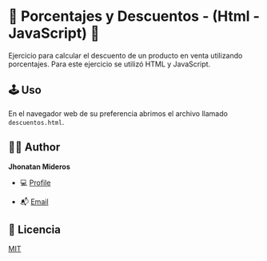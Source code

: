 # 🚀 Porcentajes y Descuentos - (Html - JavaScript) 🚀

Ejercicio para calcular el descuento de un producto en venta utilizando porcentajes. Para este ejercicio se utilizó HTML y JavaScript.

## 🕹 Uso

En el navegador web de su preferencia abrimos el archivo llamado `descuentos.html`.

## 🧑🏻 Author

**Jhonatan Mideros**

- 💻 [Profile](https://github.com/jonmid 'Jhonatan Mideros')

- 📬 [Email](mailto:jonmid.mideros@gmail.com?subject=Hi%20from%20Project%20GitHub 'Hi!')

## 📝 Licencia

[MIT](https://choosealicense.com/licenses/mit/)
